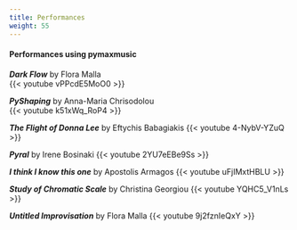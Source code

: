 ```yaml
---
title: Performances
weight: 55
---
```


#### Performances using pymaxmusic

**_Dark Flow_** by Flora Malla  
{{< youtube vPPcdE5MoO0 >}}

**_PyShaping_** by Anna-Maria Chrisodolou  
{{< youtube k51xWq_RoP4 >}}

**_The Flight of Donna Lee_** by Eftychis Babagiakis
{{< youtube 4-NybV-YZuQ >}}

**_Pyral_** by Irene Bosinaki
{{< youtube 2YU7eEBe9Ss >}}

**_I think I know this one_** by Apostolis Armagos
{{< youtube uFjIMxtHBLU >}}

**_Study of Chromatic Scale_** by Christina Georgiou
{{< youtube YQHC5_V1nLs >}}

**_Untitled Improvisation_** by Flora Malla
{{< youtube 9j2fznIeQxY >}}

